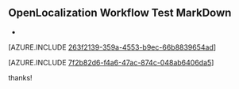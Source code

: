 ## OpenLocalization Workflow Test MarkDown
* 

[AZURE.INCLUDE [263f2139-359a-4553-b9ec-66b8839654ad](calleeMd1.md)]



[AZURE.INCLUDE [7f2b82d6-f4a6-47ac-874c-048ab6406da5](calleeMd2.md)]

 
thanks!